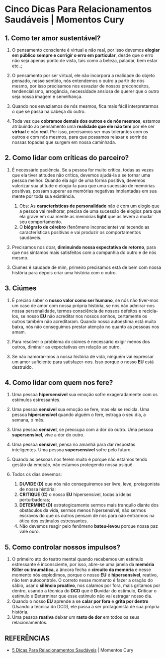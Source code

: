 # Cinco Dicas Para Relacionamentos Saudáveis | Momentos Cury

## 1. Como ter amor sustentável?

1. O pensamento consciente é virtual e não real, por isso devemos **elogiar em público sempre e corrigir o erro em particular**, desde que o erro não seja apenas ponto de vista, tais como a beleza, paladar, bem estar etc..;

2. O pensamento por ser virtual, ele não incorpora a realidade do objeto pensado, nesse sentido, nós entendemos o outro a partir de nós mesmo, por isso precisamos nos esvaziar de nossos preconceitos,  tendencialismo, arrogância, necessidade ansiosa de querer que o outro seja nossa imagem e semelhança.

3. Quando nos esvaziamos de nós mesmos, fica mais fácil interpretarmos o que se passa na cabeça do outro.

4. Toda vez que **cobramos demais dos outros e de nós mesmos**, estamos atribuindo ao pensamento uma **realidade que ele não tem** por ele ser **virtual** e não **real**. Por isso, precisamos ser mas tolerantes com os outros e com nós mesmos, para que possamos relaxar e sorrir de nossas topadas que surgem em nossa caminhada.

## 2. Como lidar com críticas do parceiro?

1. É necessário paciência. Se a pessoa for muito crítica, todas as vezes que ela tiver atitudes não crítica, devemos ajudá-la a se tornar uma pessoa melhor. Quando ela agir de uma forma positiva, devemos valorizar sua atitude e elogia-la para que uma sucessão de memórias positivas, possam superar as memórias negativas implantadas em sua mente por toda sua existência.
   1. Obs: As **características de personalidade** não é com um elogio que a pessoa vai melhorar, precisa de uma sucessão de elogios para que ela grave em sua mente as memórias **light** que as levem a mudar seu comportamento.
   2. O **biógrafo de cérebro** (fenômeno inconsciente) vai tecendo as características positivas e vai produzir os comportamentos saudáveis.

2. Precisamos nos doar, **diminuindo nossa expectativa de retorno**, para que nos sintamos mais satisfeitos com a companhia do outro e de nós mesmo.

3. Ciumes é saudade de mim, primeiro precisamos está de bem com nossa história para depois criar uma história com o outro.

## 3. Ciúmes

1. É preciso saber o **nosso valor como ser humano**, se nós não tiver-mos um caso de amor com nossa própria história, se nós não admirar-nos nossa personalidade, termos consciência de nossos defeitos e recicla-los, se nosso **EU** não acreditar nos nossos sonhos, certamente os outros também não acreditaram. Quando nossa autoestima está muito baixa, nós não conseguimos prestar atenção no quanto as pessoas nos amam.

2. Para resolver o problema do ciúmes é necessário exigir menos dos outros, diminuir as expectativas em relação ao outro.

3. Se não namorar-mos a nossa história de vida, ninguém vai expressar um amor suficiente para satisfazer-nos. Isso porque o nosso **EU** está destruído.

## 4. Como lidar com quem nos fere?

1. Uma pessoa **hipersensível** sua emoção sofre exageradamente com os estímulos estressantes.

2. Uma pessoa **sensível** sua emoção se fere, mas ela se recicla. Uma pessoa **hipersensível** quando alguém o fere, estraga o seu dia, a semana, o mês.

3. Uma pessoa **sensível**, se preocupa com a dor do outro. Uma pessoa **supersensível**, vive a dor do outro.

4. Uma pessoa **sensível**, pensa no amanhã para dar respostas inteligentes. Uma pessoa **supersensível** sofre pelo futuro.

5. Quando as pessoas nos ferem muito é porque não estamos tendo gestão da emoção, não estamos protegendo nossa psiquê.

6. Todos os dias devemos:
   1. **DUVIDE (D)** que nós não conseguiremos ser livre, leve, protagonista de nossa história;
   2. **CRITIQUE (C)** o nosso **EU** hipersensível, todas a ideias perturbadoras;
   3. **DETERMINE (D)** estrategicamente sermos mais tranquilo diante dos obstáculos da vida, sermos menos hipersensível, não sermos escravos do que os outros pensam de nós para não entrarmos na ótica dos estímulos estressantes.
   4. Não devemos reagir pelo fenômeno **bateu-levou** porque nossa paz vale ouro.

## 5. Como controlar nossos impulsos?

1. O primeiro ato do teatro mental quando recebemos um estímulo estressante  é inconsciente, por isso, abre-se uma janela da **memória Killer ou traumática**, a âncora fecha o **circuito da memória** e nesse momento nós explodimos, porque o nosso **EU** é **hipersensível**, reativo, não tem autocontrole. O correto nesse momento é fazer a oração do sábio, usar o **silêncio proativo**, nos calamos por fora, mais gritamos por dentro, usando a técnica do **DCD** que é **D**uvidar do estímulo, **C**riticar o estímulo e **D**eterminar que esse estímulo não vai estragar nosso dia.
2. Quando o nosso **EU** aprende a se **calar por fora** e **grita por dentro** (Usando a técnica do DCD), ele passa a ser protagonista de sua própria história.
3. Uma pessoa **reativa** deixar um **rasto de dor** em todos os seus relacionamentos.

## REFERÊNCIAS

- [5 Dicas Para Relacionamentos Saudáveis](https://www.youtube.com/watch?v=1ao7AxD88qA) | Momentos Cury